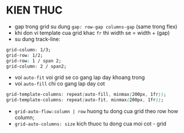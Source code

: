 # KIEN THUC

- gap trong grid su dung `gap: row-gap columns-gap` (same trong flex)
- khi don vi template cua grid khac `fr` thi width se = width + (gap)
- su dung track-line:

```css
grid-column: 1/3;
grid-row: 1/2;
grid-row: 1 / span 2;
grid-column: 2 / span2;
```

- voi `auto-fit` voi grid se co gang lap day khoang trong
- voi `auto-fill` chi co gang lap day cot

```css
grid-template-columns: repeat(auto-fill, minmax(200px, 1fr));
grid-template-columns: repeat(auto-fit, minmax(200px, 1fr));
```

- `grid-auto-flow:column | row` huong tu dong cua grid theo row how column;
- `grid-auto-columns: size` kich thuoc tu dong cua moi cot - grid
